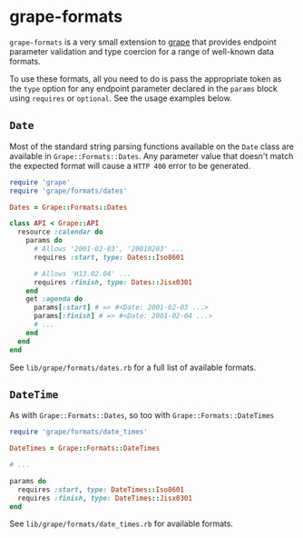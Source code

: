 # grape-formats

`grape-formats` is a very small extension to [grape](https://github.com/ruby-grape/grape)
that provides endpoint parameter validation and type coercion for a range of well-known
data formats.

To use these formats, all you need to do is pass the appropriate token as the `type`
option for any endpoint parameter declared in the `params` block using `requires` or
`optional`. See the usage examples below.

## `Date`

Most of the standard string parsing functions available on the `Date` class are
available in `Grape::Formats::Dates`. Any parameter value that doesn't match the
expected format will cause a `HTTP 400` error to be generated.

```ruby
require 'grape'
require 'grape/formats/dates'

Dates = Grape::Formats::Dates

class API < Grape::API
  resource :calendar do
    params do
      # Allows '2001-02-03', '20010203' ...
      requires :start, type: Dates::Iso8601

      # Allows 'H13.02.04' ...
      requires :finish, type: Dates::Jisx0301
    end
    get :agenda do
      params[:start] # => #<Date: 2001-02-03 ...>
      params[:finish] # => #<Date: 2001-02-04 ...>
      # ...
    end
  end
end
```

See `lib/grape/formats/dates.rb` for a full list of available formats.

## `DateTime`

As with `Grape::Formats::Dates`, so too with `Grape::Formats::DateTimes`

```ruby
require 'grape/formats/date_times'

DateTimes = Grape::Formats::DateTimes

# ...

params do
  requires :start, type: DateTimes::Iso8601
  requires :finish, type: DateTimes::Jisx0301
end
```

See `lib/grape/formats/date_times.rb` for available formats.
